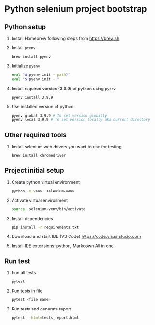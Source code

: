 # Python selenium project bootstrap

## Python setup

1. Install Homebrew following steps from https://brew.sh

1. Install `pyenv`

    ```zsh
    brew install pyenv
    ```

1. Initialize `pyenv` 

    ```zsh
    eval "$(pyenv init --path)"
    eval "$(pyenv init -)"
    ```

1. Install required version (3.9.9) of python using `pyenv`

    ```zsh
    pyenv install 3.9.9
    ```

1. Use installed version of python:

    ```zsh
    pyenv global 3.9.9 # To set version globally
    pyenv local 3.9.9 # To set version locally aka current directory
    ```

## Other required tools

1. Install selenium web drivers you want to use for testing

    ```zsh
    brew install chromedriver
    ```

## Project initial setup

1. Create python virtual environment

    ```zsh
    python -m venv .selenium-venv
    ```

1. Activate virtual environment

    ```zsh
    source .selenium-venv/bin/activate
    ```

1. Install dependencies

    ```zsh
    pip install -r requirements.txt
    ```

1. Download and start IDE (VS Code) https://code.visualstudio.com

1. Install IDE extensions: python, Markdown All in one

## Run test

1. Run all tests

    ```zsh
    pytest
    ```

1. Run tests in file

    ```zsh
    pytest <file name>
    ```

1. Run tests and generate report

    ```zsh
    pytest --html=tests_report.html
    ```
